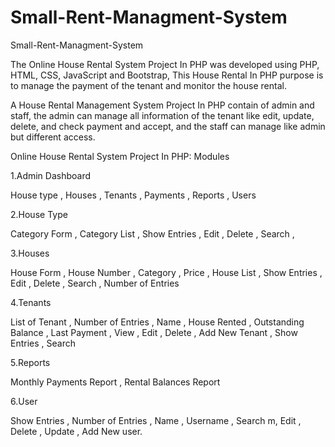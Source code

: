 # Small-Rent-Managment-System
Small-Rent-Managment-System 

The Online House Rental System Project In PHP was developed using PHP, HTML, CSS, JavaScript and Bootstrap, 
This House Rental In PHP purpose is to manage the payment of the tenant and monitor the house rental.

A House Rental Management System Project In PHP contain of admin and staff, 
the admin can manage all information of the tenant like edit, update, delete, and check payment and accept, 
and the staff can manage like admin but different access.

Online House Rental System Project In PHP: Modules

1.Admin Dashboard

House type , 
Houses ,
Tenants ,
Payments ,
Reports ,
Users 


2.House Type

Category Form ,
Category List ,
Show Entries ,
Edit ,
Delete ,
Search ,


3.Houses

House Form ,
House Number ,
Category ,
Price ,
House List ,
Show Entries ,
Edit ,
Delete ,
Search ,
Number of Entries 


4.Tenants

List of Tenant ,
Number of Entries ,
Name , 
House Rented ,
Outstanding Balance ,
Last Payment ,
View ,
Edit ,
Delete ,
Add New Tenant ,
Show Entries ,
Search

5.Reports

Monthly Payments Report , 
Rental Balances Report  

6.User

Show Entries ,
Number of Entries ,
Name ,
Username ,
Search m,
Edit ,
Delete ,
Update ,
Add New user.

